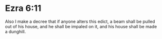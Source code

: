 # Ezra 6:11

Also I make a decree that if anyone alters this edict, a beam shall be pulled out of his house, and he shall be impaled on it, and his house shall be made a dunghill.
